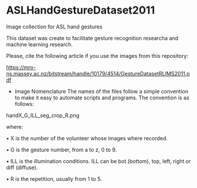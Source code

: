 # ASLHandGestureDataset2011
Image collection for ASL hand gestures

This dataset was create to facilitate gesture recognition researcha and machine learning research. 

Please, cite the following article if you use the images from this repository:

https://mro-ns.massey.ac.nz/bitstream/handle/10179/4514/GestureDatasetRLIMS2011.pdf

- Image Nomenclature
The names of the files follow a simple convention to make it easy to automate scripts and programs.
The convention is as follows:

handX_G_ILL_seg_crop_R.png

where:

• X is the number of the volunteer whose images where recorded.

• G is the gesture number, from a to z, 0 to 9.

• ILL is the illumination conditions. ILL can be bot (bottom), top, left, right or diff (diffuse).

• R is the repetition, usually from 1 to 5.
